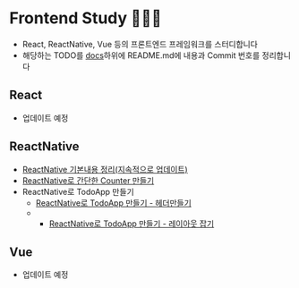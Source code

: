 # Frontend Study 👨🏻‍💻
- React, ReactNative, Vue 등의 프론트엔드 프레임워크를 스터디합니다
- 해당하는 TODO를 [docs](./docs)하위에 README.md에 내용과 Commit 번호를 정리합니다

## React
- 업데이트 예정

## ReactNative
- [ReactNative 기본내용 정리(지속적으로 업데이트)](docs/ReactNative/0-react-native-study.md)
- [ReactNative로 간단한 Counter 만들기](./docs/ReactNative/1-react-native-counterapp.md)
- ReactNative로 TodoApp 만들기
  - [ReactNative로 TodoApp 만들기 - 헤더만들기](./docs/ReactNattive/../ReactNative/2-react-native-todoapp-0.md)
  - - [ReactNative로 TodoApp 만들기 - 레이아웃 잡기](./docs/ReactNattive/../ReactNative/2-react-native-todoapp-1.md)
## Vue
- 업데이트 예정

